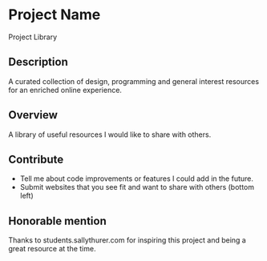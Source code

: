 # Project Name
Project Library

## Description
A curated collection of design, programming and general interest resources for an enriched online experience.

## Overview
A library of useful resources I would like to share with others.

## Contribute
- Tell me about code improvements or features I could add in the future.
- Submit websites that you see fit and want to share with others (bottom left)

## Honorable mention
Thanks to students.sallythurer.com for inspiring this project and being a great resource at the time.
